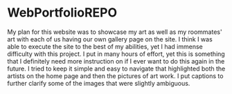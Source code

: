 # WebPortfolioREPO
My plan for this website was to showcase my art as well as my roommates' art with each of us having our own gallery page on the site. I think I was able to execute the site to the best of my abilities, yet I had immense difficulty with this project. I put in many hours of effort, yet this is something that I definitely need more instruction on if I ever want to do this again in the future. I tried to keep it simple and easy to navigate that highlighted both the artists on the home page and then the pictures of art work. I put captions to further clarify some of the images that were slightly ambiguous.
